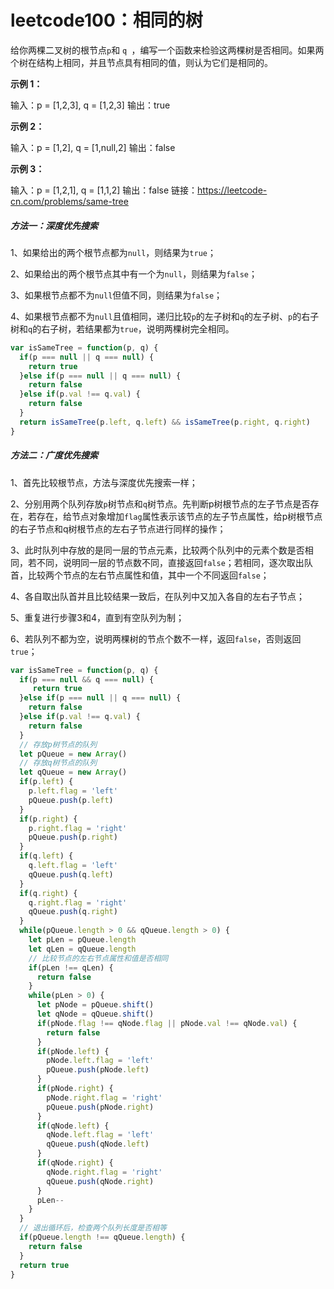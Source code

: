 # leetcode100：相同的树

给你两棵二叉树的根节点` p `和 `q `，编写一个函数来检验这两棵树是否相同。如果两个树在结构上相同，并且节点具有相同的值，则认为它们是相同的。

**示例 1：**

输入：p = [1,2,3], q = [1,2,3]
输出：true

**示例 2：**

输入：p = [1,2], q = [1,null,2]
输出：false

**示例 3：**

输入：p = [1,2,1], q = [1,1,2]
输出：false
链接：https://leetcode-cn.com/problems/same-tree

##### 方法一：深度优先搜索

1、如果给出的两个根节点都为`null`，则结果为`true`；

2、如果给出的两个根节点其中有一个为`null`，则结果为`false`；

3、如果根节点都不为`null`但值不同，则结果为`false`；

4、如果根节点都不为`null`且值相同，递归比较`p`的左子树和`q`的左子树、`p`的右子树和`q`的右子树，若结果都为`true`，说明两棵树完全相同。

```javascript
var isSameTree = function(p, q) {
  if(p === null || q === null) {
    return true
  }else if(p === null || q === null) {
    return false
  }else if(p.val !== q.val) {
    return false
  }
  return isSameTree(p.left, q.left) && isSameTree(p.right, q.right)
}
```

##### 方法二：广度优先搜索

1、首先比较根节点，方法与深度优先搜索一样；

2、分别用两个队列存放`p`树节点和`q`树节点。先判断p树根节点的左子节点是否存在，若存在，给节点对象增加`flag`属性表示该节点的左子节点属性，给p树根节点的右子节点和q树根节点的左右子节点进行同样的操作；

3、此时队列中存放的是同一层的节点元素，比较两个队列中的元素个数是否相同，若不同，说明同一层的节点数不同，直接返回`false`；若相同，逐次取出队首，比较两个节点的左右节点属性和值，其中一个不同返回`false`；

4、各自取出队首并且比较结果一致后，在队列中又加入各自的左右子节点；

5、重复进行步骤3和4，直到有空队列为制；

6、若队列不都为空，说明两棵树的节点个数不一样，返回`false`，否则返回`true`；

```javascript
var isSameTree = function(p, q) {
  if(p === null && q === null) {
     return true
  }else if(p === null || q === null) {
    return false
  }else if(p.val !== q.val) {
    return false
  }
  // 存放p树节点的队列
  let pQueue = new Array()
  // 存放q树节点的队列
  let qQueue = new Array()
  if(p.left) {
    p.left.flag = 'left'
    pQueue.push(p.left)
  }
  if(p.right) {
    p.right.flag = 'right'
    pQueue.push(p.right)
  }
  if(q.left) {
    q.left.flag = 'left'
    qQueue.push(q.left)
  }
  if(q.right) {
    q.right.flag = 'right'
    qQueue.push(q.right)
  }
  while(pQueue.length > 0 && qQueue.length > 0) {
    let pLen = pQueue.length
    let qLen = qQueue.length
    // 比较节点的左右节点属性和值是否相同
    if(pLen !== qLen) {
      return false
    }
    while(pLen > 0) {
      let pNode = pQueue.shift()
      let qNode = qQueue.shift()
      if(pNode.flag !== qNode.flag || pNode.val !== qNode.val) {
        return false
      }
      if(pNode.left) {
        pNode.left.flag = 'left'
        pQueue.push(pNode.left)
      }
      if(pNode.right) {
        pNode.right.flag = 'right'
        pQueue.push(pNode.right)
      }
      if(qNode.left) {
        qNode.left.flag = 'left'
        qQueue.push(qNode.left)
      }
      if(qNode.right) {
        qNode.right.flag = 'right'
        qQueue.push(qNode.right)
      }
      pLen--
    }
  }
  // 退出循环后，检查两个队列长度是否相等
  if(pQueue.length !== qQueue.length) {
    return false
  }
  return true
}
```



